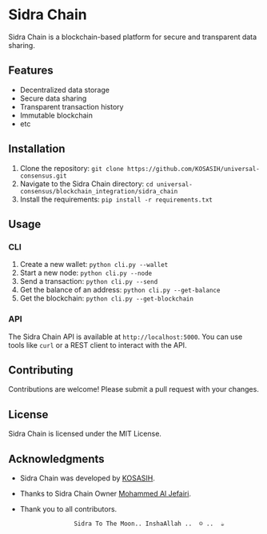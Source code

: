 # Sidra Chain

Sidra Chain is a blockchain-based platform for secure and transparent data sharing.

## Features

* Decentralized data storage
* Secure data sharing
* Transparent transaction history
* Immutable blockchain
* etc

## Installation

1. Clone the repository: `git clone https://github.com/KOSASIH/universal-consensus.git`
2. Navigate to the Sidra Chain directory: `cd universal-consensus/blockchain_integration/sidra_chain`
3. Install the requirements: `pip install -r requirements.txt`

## Usage

### CLI

1. Create a new wallet: `python cli.py --wallet`
2. Start a new node: `python cli.py --node`
3. Send a transaction: `python cli.py --send`
4. Get the balance of an address: `python cli.py --get-balance`
5. Get the blockchain: `python cli.py --get-blockchain`

### API

The Sidra Chain API is available at `http://localhost:5000`. You can use tools like `curl` or a REST client to interact with the API.

## Contributing

Contributions are welcome! Please submit a pull request with your changes.

## License

Sidra Chain is licensed under the MIT License.

## Acknowledgments

* Sidra Chain was developed by [KOSASIH](https://www.linkedin.com/in/kosasih-81b46b5a). 
* Thanks to Sidra Chain Owner [Mohammed Al Jefairi](https://github.com/maljefairi).
* Thank you to all contributors.

                     Sidra To The Moon.. InshaAllah ..  ☺ ..  ☕
